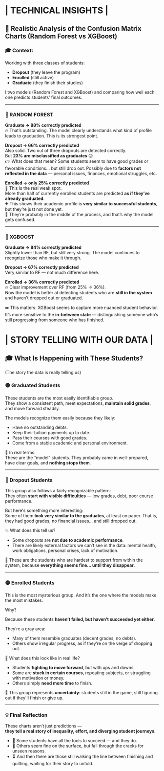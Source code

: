 # **| TECHNICAL INSIGHTS |**

## 🧠 Realistic Analysis of the Confusion Matrix Charts (Random Forest vs XGBoost)

### 🎓 Context:
Working with three classes of students:

- **Dropout** (they leave the program)  
- **Enrolled** (still active)  
- **Graduate** (they finish their studies)

I two models (Random Forest and XGBoost) and comparing how well each one predicts students’ final outcomes.

---

### 🔹 RANDOM FOREST

**Graduate → 88% correctly predicted**  
🔥 That’s outstanding. The model clearly understands what kind of profile leads to graduation. This is its strongest point.

**Dropout → 66% correctly predicted**  
Also solid. Two out of three dropouts are detected correctly.  
But **23% are misclassified as graduates** 😐  
👉 What does that mean? Some students seem to have good grades or favorable conditions... but still drop out. Possibly due to **factors not reflected in the data** — personal issues, finances, emotional struggles, etc.

**Enrolled → only 25% correctly predicted**  
🧊 This is the real weak spot.  
More than half of currently enrolled students are predicted **as if they’ve already graduated**.  
➕ This shows their academic profile is **very similar to successful students**, but they’re just not done yet.  
📌 They’re probably in the middle of the process, and that’s why the model gets confused.

---

### 🔸 XGBOOST

**Graduate → 84% correctly predicted**  
Slightly lower than RF, but still very strong. The model continues to recognize those who make it through.

**Dropout → 67% correctly predicted**  
Very similar to RF — not much difference here.

**Enrolled → 36% correctly predicted**  
🔥 Clear improvement over RF (from 25% → 36%).  
Now the model is better at detecting students who are **still in the system** and haven’t dropped out or graduated.

➡️ This matters: XGBoost seems to capture more nuanced student behavior.  
It’s more sensitive to the **in-between state** — distinguishing someone who’s still progressing from someone who has finished.


# **| STORY TELLING WITH OUR DATA |**

## 🎓 What Is Happening with These Students?  
(The story the data is really telling us)

### 🟢 **Graduated Students**

These students are the most easily identifiable group.  
They show a consistent path, meet expectations, **maintain solid grades**, and move forward steadily.

The models recognize them easily because they likely:

- Have no outstanding debts.
- Keep their tuition payments up to date.
- Pass their courses with good grades.
- Come from a stable academic and personal environment.

🧠 In real terms:  
These are the “model” students. They probably came in well-prepared, have clear goals, and **nothing stops them**.

---

### 🔴 **Dropout Students**

This group also follows a fairly recognizable pattern:  
They often **start with visible difficulties** — low grades, debt, poor course performance.

But here's something more interesting:  
Some of them **look very similar to the graduates**, at least on paper. That is, they had good grades, no financial issues… and still dropped out.

💥 What does this tell us?

- Some dropouts are **not due to academic performance**.
- There are likely external factors we can’t see in the data: mental health, work obligations, personal crises, lack of motivation.

🧠 These are the students who are hardest to support from within the system, because **everything seems fine… until they disappear**.

---

### 🟡 **Enrolled Students**

This is the most mysterious group. And it’s the one where the models make the most mistakes.

Why?

Because these students **haven’t failed, but haven’t succeeded yet either**.

They’re a gray area:
- Many of them resemble graduates (decent grades, no debts).
- Others show irregular progress, as if they’re on the verge of dropping out.

🔁 What does this look like in real life?

- Students **fighting to move forward**, but with ups and downs.
- Some are **stuck in certain courses**, repeating subjects, or struggling with motivation or money.
- Others simply **need more time** to finish.

🧠 This group represents **uncertainty**: students still in the game, still figuring out if they'll finish or give up.

---

### 💡 Final Reflection

These charts aren’t just predictions —  
**they tell a real story of inequality, effort, and diverging student journeys**.

- 🎯 Some students have all the tools to succeed — and they do.
- 🚫 Others seem fine on the surface, but fall through the cracks for unseen reasons.
- ⏳ And then there are those still walking the line between finishing and quitting, waiting for their story to unfold.


